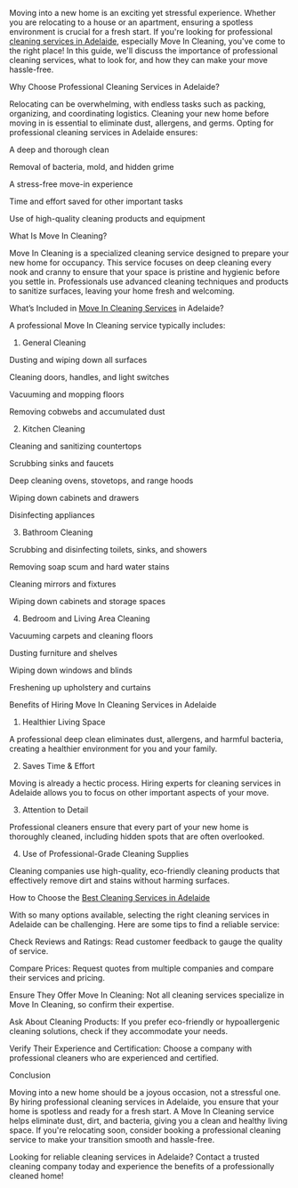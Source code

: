 Moving into a new home is an exciting yet stressful experience. Whether you are relocating to a house or an apartment, ensuring a spotless environment is crucial for a fresh start. If you're looking for professional [cleaning services in Adelaide](https://adelaide-supermaids.com.au), especially Move In Cleaning, you've come to the right place! In this guide, we'll discuss the importance of professional cleaning services, what to look for, and how they can make your move hassle-free.

Why Choose Professional Cleaning Services in Adelaide?

Relocating can be overwhelming, with endless tasks such as packing, organizing, and coordinating logistics. Cleaning your new home before moving in is essential to eliminate dust, allergens, and germs. Opting for professional cleaning services in Adelaide ensures:

A deep and thorough clean

Removal of bacteria, mold, and hidden grime

A stress-free move-in experience

Time and effort saved for other important tasks

Use of high-quality cleaning products and equipment

What Is Move In Cleaning?

Move In Cleaning is a specialized cleaning service designed to prepare your new home for occupancy. This service focuses on deep cleaning every nook and cranny to ensure that your space is pristine and hygienic before you settle in. Professionals use advanced cleaning techniques and products to sanitize surfaces, leaving your home fresh and welcoming.

What’s Included in [Move In Cleaning Services](https://adelaide-supermaids.com.au) in Adelaide?

A professional Move In Cleaning service typically includes:

1. General Cleaning

Dusting and wiping down all surfaces

Cleaning doors, handles, and light switches

Vacuuming and mopping floors

Removing cobwebs and accumulated dust

2. Kitchen Cleaning

Cleaning and sanitizing countertops

Scrubbing sinks and faucets

Deep cleaning ovens, stovetops, and range hoods

Wiping down cabinets and drawers

Disinfecting appliances

3. Bathroom Cleaning

Scrubbing and disinfecting toilets, sinks, and showers

Removing soap scum and hard water stains

Cleaning mirrors and fixtures

Wiping down cabinets and storage spaces

4. Bedroom and Living Area Cleaning

Vacuuming carpets and cleaning floors

Dusting furniture and shelves

Wiping down windows and blinds

Freshening up upholstery and curtains

Benefits of Hiring Move In Cleaning Services in Adelaide

1. Healthier Living Space

A professional deep clean eliminates dust, allergens, and harmful bacteria, creating a healthier environment for you and your family.

2. Saves Time & Effort

Moving is already a hectic process. Hiring experts for cleaning services in Adelaide allows you to focus on other important aspects of your move.

3. Attention to Detail

Professional cleaners ensure that every part of your new home is thoroughly cleaned, including hidden spots that are often overlooked.

4. Use of Professional-Grade Cleaning Supplies

Cleaning companies use high-quality, eco-friendly cleaning products that effectively remove dirt and stains without harming surfaces.

How to Choose the [Best Cleaning Services in Adelaide](https://adelaide-supermaids.com.au)

With so many options available, selecting the right cleaning services in Adelaide can be challenging. Here are some tips to find a reliable service:

Check Reviews and Ratings: Read customer feedback to gauge the quality of service.

Compare Prices: Request quotes from multiple companies and compare their services and pricing.

Ensure They Offer Move In Cleaning: Not all cleaning services specialize in Move In Cleaning, so confirm their expertise.

Ask About Cleaning Products: If you prefer eco-friendly or hypoallergenic cleaning solutions, check if they accommodate your needs.

Verify Their Experience and Certification: Choose a company with professional cleaners who are experienced and certified.

Conclusion

Moving into a new home should be a joyous occasion, not a stressful one. By hiring professional cleaning services in Adelaide, you ensure that your home is spotless and ready for a fresh start. A Move In Cleaning service helps eliminate dust, dirt, and bacteria, giving you a clean and healthy living space. If you're relocating soon, consider booking a professional cleaning service to make your transition smooth and hassle-free.

Looking for reliable cleaning services in Adelaide? Contact a trusted cleaning company today and experience the benefits of a professionally cleaned home!
